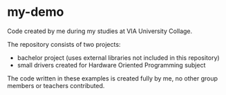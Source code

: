 # my-demo
Code created by me during my studies at VIA University Collage.

The repository consists of two projects:
- bachelor project (uses external libraries not included in this repository)
- small drivers created for Hardware Oriented Programming subject

The code written in these examples is created fully by me, no other group members or teachers contributed.
